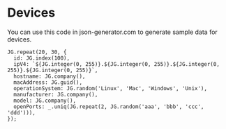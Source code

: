 # Devices

You can use this code in json-generator.com to generate sample data for devices.

```
JG.repeat(20, 30, {
  id: JG.index(100),
  ipV4: `${JG.integer(0, 255)}.${JG.integer(0, 255)}.${JG.integer(0, 255)}.${JG.integer(0, 255)}`,
  hostname: JG.company(),
  macAddress: JG.guid(),
  operationSystem: JG.random('Linux', 'Mac', 'Windows', 'Unix'),
  manufacturer: JG.company(),
  model: JG.company(),
  openPorts: _.uniq(JG.repeat(2, JG.random('aaa', 'bbb', 'ccc', 'ddd'))),
});
```